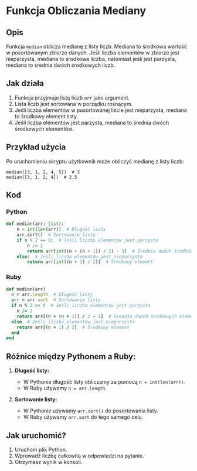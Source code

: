 # Funkcja Obliczania Mediany

## Opis
Funkcja `median` oblicza medianę z listy liczb. Mediana to środkowa wartość w posortowanym zbiorze danych. Jeśli liczba elementów w zbiorze jest nieparzysta, mediana to środkowa liczba, natomiast jeśli jest parzysta, mediana to średnia dwóch środkowych liczb.

## Jak działa
1. Funkcja przyjmuje listę liczb `arr` jako argument.
2. Lista liczb jest sortowana w porządku rosnącym.
3. Jeśli liczba elementów w posortowanej liście jest nieparzysta, mediana to środkowy element listy.
4. Jeśli liczba elementów jest parzysta, mediana to średnia dwóch środkowych elementów.

## Przykład użycia
Po uruchomieniu skryptu użytkownik może obliczyć medianę z listy liczb:
```
median([3, 1, 2, 4, 5])  # 3
median([3, 1, 2, 4])  # 2.5
```

## Kod

### Python
```python
def median(arr: list):
    n = int(len(arr))  # Długość listy
    arr.sort()  # Sortowanie listy
    if n % 2 == 0:  # Jeśli liczba elementów jest parzysta
        n /= 2
        return arr[int((n + (n + 1)) / 2) - 1]  # Średnia dwóch środkowych elementów
    else:  # Jeśli liczba elementów jest nieparzysta
        return arr[int((n + 1) / 2)]  # Środkowy element
```

### Ruby
```ruby
def median(arr)
  n = arr.length  # Długość listy
  arr = arr.sort  # Sortowanie listy
  if n % 2 == 0  # Jeśli liczba elementów jest parzysta
    n /= 2
    return arr[(n + (n + 1)) / 2 - 1]  # Średnia dwóch środkowych elementów
  else  # Jeśli liczba elementów jest nieparzysta
    return arr[(n + 1) / 2]  # Środkowy element
  end
end
```

## Różnice między Pythonem a Ruby:
1. **Długość listy:**
   - W Pythonie długość listy obliczamy za pomocą `n = int(len(arr))`.
   - W Ruby używamy `n = arr.length`.

2. **Sortowanie listy:**
   - W Pythonie używamy `arr.sort()` do posortowania listy.
   - W Ruby używamy `arr.sort` do tego samego celu.

## Jak uruchomić?
1. Uruchom plik Python.
2. Wprowadź liczbę całkowitą w odpowiedzi na pytanie.
2. Otrzymasz wynik w konsoli.
